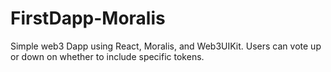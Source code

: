 # FirstDapp-Moralis

Simple web3 Dapp using React, Moralis, and Web3UIKit. Users can vote up or down on whether to include specific tokens.
